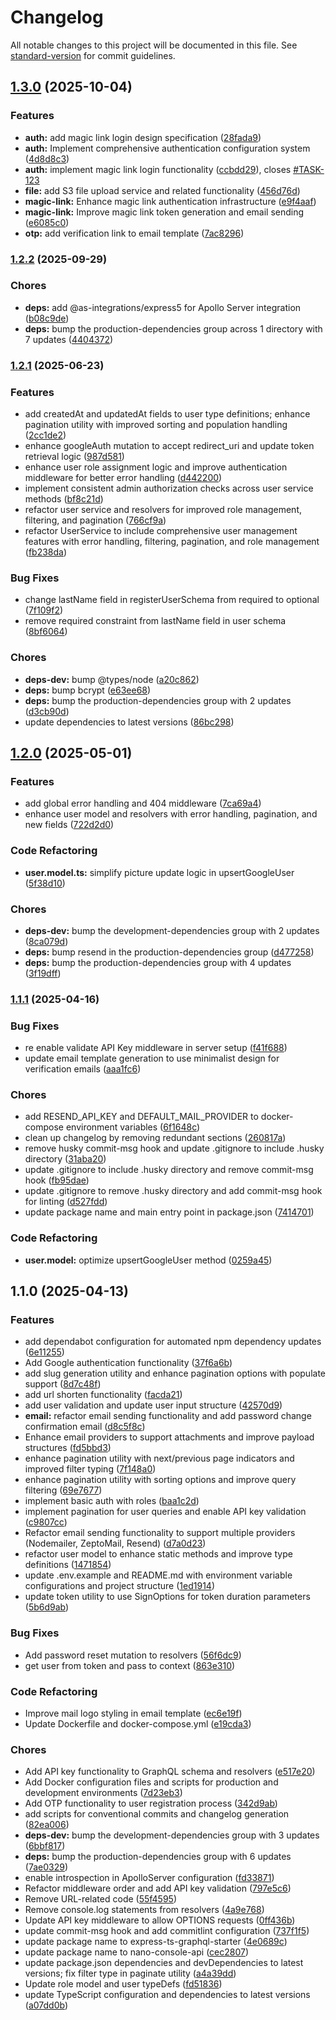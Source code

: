 # Changelog

All notable changes to this project will be documented in this file. See [standard-version](https://github.com/conventional-changelog/standard-version) for commit guidelines.

## [1.3.0](https://github.com/miracleonyenma/express-ts-graphql-starter/compare/v1.2.2...v1.3.0) (2025-10-04)


### Features

* **auth:** add magic link login design specification ([28fada9](https://github.com/miracleonyenma/express-ts-graphql-starter/commit/28fada9c015f21c2a505ed07ce918140158a846e))
* **auth:** Implement comprehensive authentication configuration system ([4d8d8c3](https://github.com/miracleonyenma/express-ts-graphql-starter/commit/4d8d8c339cdb088f4d48d41ba049cb128ca086bd))
* **auth:** implement magic link login functionality ([ccbdd29](https://github.com/miracleonyenma/express-ts-graphql-starter/commit/ccbdd2908a44213fc5ba76b209d3b74962dc6e48)), closes [#TASK-123](https://github.com/miracleonyenma/express-ts-graphql-starter/issues/TASK-123)
* **file:** add S3 file upload service and related functionality ([456d76d](https://github.com/miracleonyenma/express-ts-graphql-starter/commit/456d76da9cdb63fd087d55143b6022179207ac1a))
* **magic-link:** Enhance magic link authentication infrastructure ([e9f4aaf](https://github.com/miracleonyenma/express-ts-graphql-starter/commit/e9f4aaf6468388f17592253157cbf3bfb58cc989))
* **magic-link:** Improve magic link token generation and email sending ([e6085c0](https://github.com/miracleonyenma/express-ts-graphql-starter/commit/e6085c00ec85818a155c6696d46f340a467f2666))
* **otp:** add verification link to email template ([7ac8296](https://github.com/miracleonyenma/express-ts-graphql-starter/commit/7ac829612d010e2233b07f6b71430fa5cb30236c))

### [1.2.2](https://github.com/miracleonyenma/express-ts-graphql-starter/compare/v1.2.1...v1.2.2) (2025-09-29)


### Chores

* **deps:** add @as-integrations/express5 for Apollo Server integration ([b08c9de](https://github.com/miracleonyenma/express-ts-graphql-starter/commit/b08c9de9c2622009451b279335c0733f0856f2b8))
* **deps:** bump the production-dependencies group across 1 directory with 7 updates ([4404372](https://github.com/miracleonyenma/express-ts-graphql-starter/commit/4404372a3cf682bd2f075de4d14ab076a38cb96b))

### [1.2.1](https://github.com/miracleonyenma/express-ts-graphql-starter/compare/v1.2.0...v1.2.1) (2025-06-23)


### Features

* add createdAt and updatedAt fields to user type definitions; enhance pagination utility with improved sorting and population handling ([2cc1de2](https://github.com/miracleonyenma/express-ts-graphql-starter/commit/2cc1de22015d8cf4a272a71c9823345edf9866e3))
* enhance googleAuth mutation to accept redirect_uri and update token retrieval logic ([987d581](https://github.com/miracleonyenma/express-ts-graphql-starter/commit/987d581309d0cef45964e32f975b60747ce700d8))
* enhance user role assignment logic and improve authentication middleware for better error handling ([d442200](https://github.com/miracleonyenma/express-ts-graphql-starter/commit/d4422004dd8d140fa9f29c344b2c75e14d7d1030))
* implement consistent admin authorization checks across user service methods ([bf8c21d](https://github.com/miracleonyenma/express-ts-graphql-starter/commit/bf8c21d7fcb9cbc943abba2d01a4a17665b72721))
* refactor user service and resolvers for improved role management, filtering, and pagination ([766cf9a](https://github.com/miracleonyenma/express-ts-graphql-starter/commit/766cf9aae375ac51cf8e5e92902a5152bad1d80f))
* refactor UserService to include comprehensive user management features with error handling, filtering, pagination, and role management ([fb238da](https://github.com/miracleonyenma/express-ts-graphql-starter/commit/fb238da618020070b15de7834ae2d82232267fd6))


### Bug Fixes

* change lastName field in registerUserSchema from required to optional ([7f109f2](https://github.com/miracleonyenma/express-ts-graphql-starter/commit/7f109f2a6291a4c40c31ba0d7c09536f3a8dec5e))
* remove required constraint from lastName field in user schema ([8bf6064](https://github.com/miracleonyenma/express-ts-graphql-starter/commit/8bf6064ec5f6c385265eced2e5004cacf40621e7))


### Chores

* **deps-dev:** bump @types/node ([a20c862](https://github.com/miracleonyenma/express-ts-graphql-starter/commit/a20c862a309bd8f64f301e947bbf35c58570a77a))
* **deps:** bump bcrypt ([e63ee68](https://github.com/miracleonyenma/express-ts-graphql-starter/commit/e63ee68c1ee5392579602115126cbe67471fed62))
* **deps:** bump the production-dependencies group with 2 updates ([d3cb90d](https://github.com/miracleonyenma/express-ts-graphql-starter/commit/d3cb90d959907dbdd8c23ff31317ccb1d61e681f))
* update dependencies to latest versions ([86bc298](https://github.com/miracleonyenma/express-ts-graphql-starter/commit/86bc2987ebd4a9c1c91967929cefc06315809e7c))

## [1.2.0](https://github.com/miracleonyenma/express-ts-graphql-starter/compare/v1.1.1...v1.2.0) (2025-05-01)


### Features

* add global error handling and 404 middleware ([7ca69a4](https://github.com/miracleonyenma/express-ts-graphql-starter/commit/7ca69a4e390c10facdf389c0728c31eea6dab83b))
* enhance user model and resolvers with error handling, pagination, and new fields ([722d2d0](https://github.com/miracleonyenma/express-ts-graphql-starter/commit/722d2d0dae35204c56133fa7a7260974e14b8d2f))


### Code Refactoring

* **user.model.ts:** simplify picture update logic in upsertGoogleUser ([5f38d10](https://github.com/miracleonyenma/express-ts-graphql-starter/commit/5f38d1045dda69999dadac05c72644dc64403512))


### Chores

* **deps-dev:** bump the development-dependencies group with 2 updates ([8ca079d](https://github.com/miracleonyenma/express-ts-graphql-starter/commit/8ca079db8301fabfc2ffea2ea0df2bdaf316fe4a))
* **deps:** bump resend in the production-dependencies group ([d477258](https://github.com/miracleonyenma/express-ts-graphql-starter/commit/d477258dec85b66f215ed4d8b5d809f29105b43b))
* **deps:** bump the production-dependencies group with 4 updates ([3f19dff](https://github.com/miracleonyenma/express-ts-graphql-starter/commit/3f19dff846bb9874fef1267546d2ed6f788a470e))

### [1.1.1](https://github.com/miracleonyenma/express-ts-graphql-starter/compare/v1.1.0...v1.1.1) (2025-04-16)


### Bug Fixes

* re enable validate API Key middleware in server setup ([f41f688](https://github.com/miracleonyenma/express-ts-graphql-starter/commit/f41f688a9370a099e2dbd2606a5b93e001ce2a4d))
* update email template generation to use minimalist design for verification emails ([aaa1fc6](https://github.com/miracleonyenma/express-ts-graphql-starter/commit/aaa1fc65ee6f7a708809d13fbeb21358a6debd81))


### Chores

* add RESEND_API_KEY and DEFAULT_MAIL_PROVIDER to docker-compose environment variables ([6f1648c](https://github.com/miracleonyenma/express-ts-graphql-starter/commit/6f1648cf8639d1d567f09288340b08454593da80))
* clean up changelog by removing redundant sections ([260817a](https://github.com/miracleonyenma/express-ts-graphql-starter/commit/260817a8b09b10e8f09813ff6d748985b90b591e))
* remove husky commit-msg hook and update .gitignore to include .husky directory ([31aba20](https://github.com/miracleonyenma/express-ts-graphql-starter/commit/31aba200f345c7c2d3beb45e15d6d9ef8ff71b42))
* update .gitignore to include .husky directory and remove commit-msg hook ([fb95dae](https://github.com/miracleonyenma/express-ts-graphql-starter/commit/fb95dae41f7d3b0ad7a9cda5706b87a5581d83d5))
* update .gitignore to remove .husky directory and add commit-msg hook for linting ([d527fdd](https://github.com/miracleonyenma/express-ts-graphql-starter/commit/d527fdde34583c7fe3ae92a49f37c08b7b67ca69))
* update package name and main entry point in package.json ([7414701](https://github.com/miracleonyenma/express-ts-graphql-starter/commit/7414701807e74bc26c98f62a88a232149fad71c7))


### Code Refactoring

* **user.model:** optimize upsertGoogleUser method ([0259a45](https://github.com/miracleonyenma/express-ts-graphql-starter/commit/0259a4517fb3887efedce0edd4f31c4b7c32754f))

## 1.1.0 (2025-04-13)

### Features

* add dependabot configuration for automated npm dependency updates ([6e11255](https://github.com/miracleonyenma/express-ts-graphql-starter/commit/6e112554fe53750919bfa4ec2910d3a9ea4f345a))
* Add Google authentication functionality ([37f6a6b](https://github.com/miracleonyenma/express-ts-graphql-starter/commit/37f6a6b201d2fecc22c58a8a81312aafd9cd985f))
* add slug generation utility and enhance pagination options with populate support ([8d7c48f](https://github.com/miracleonyenma/express-ts-graphql-starter/commit/8d7c48f2f663d041f524892596f06f3e0d48e29f))
* add url shorten functionality ([facda21](https://github.com/miracleonyenma/express-ts-graphql-starter/commit/facda21ebded00c8f59ef00601b3b55932c406c1))
* add user validation and update user input structure ([42570d9](https://github.com/miracleonyenma/express-ts-graphql-starter/commit/42570d91b2d5ca2498b5ade26f1f290bfea2380b))
* **email:** refactor email sending functionality and add password change confirmation email ([d8c5f8c](https://github.com/miracleonyenma/express-ts-graphql-starter/commit/d8c5f8c90dfbbdbe1600a86bd92075d4b153357b))
* Enhance email providers to support attachments and improve payload structures ([fd5bbd3](https://github.com/miracleonyenma/express-ts-graphql-starter/commit/fd5bbd3598730d0567d92ece82ca1f69e089a59f))
* enhance pagination utility with next/previous page indicators and improved filter typing ([7f148a0](https://github.com/miracleonyenma/express-ts-graphql-starter/commit/7f148a064e89b4f335156b03bca91329dcffb5e5))
* enhance pagination utility with sorting options and improve query filtering ([69e7677](https://github.com/miracleonyenma/express-ts-graphql-starter/commit/69e767712574889e47832fa8b075913320a22e9b))
* implement basic auth with roles ([baa1c2d](https://github.com/miracleonyenma/express-ts-graphql-starter/commit/baa1c2dd85f95a66fe7f3594a6adeecaf8f3be16))
* implement pagination for user queries and enable API key validation ([c9807cc](https://github.com/miracleonyenma/express-ts-graphql-starter/commit/c9807cc471f204d0ec3bf98bd21608aa67f71571))
* Refactor email sending functionality to support multiple providers (Nodemailer, ZeptoMail, Resend) ([d7a0d23](https://github.com/miracleonyenma/express-ts-graphql-starter/commit/d7a0d230e035245f98a89981718a16d3ad61c7aa))
* refactor user model to enhance static methods and improve type definitions ([1471854](https://github.com/miracleonyenma/express-ts-graphql-starter/commit/1471854198df607f695e1dee0c0011cafb920675))
* update .env.example and README.md with environment variable configurations and project structure ([1ed1914](https://github.com/miracleonyenma/express-ts-graphql-starter/commit/1ed19140dc8327df3628a7a8259f7d009e59fed2))
* update token utility to use SignOptions for token duration parameters ([5b6d9ab](https://github.com/miracleonyenma/express-ts-graphql-starter/commit/5b6d9ab7a493832f0583e64cc3e7d6eb031bb791))

### Bug Fixes

* Add password reset mutation to resolvers ([56f6dc9](https://github.com/miracleonyenma/express-ts-graphql-starter/commit/56f6dc984d6e09c328e246796642256db0f03b6f))
* get user from token and pass to context ([863e310](https://github.com/miracleonyenma/express-ts-graphql-starter/commit/863e310afe20b227e283827adc49ad107f4db2f4))

### Code Refactoring

* Improve mail logo styling in email template ([ec6e19f](https://github.com/miracleonyenma/express-ts-graphql-starter/commit/ec6e19f331158d5b77325f8ecb0719c6d4d98ee0))
* Update Dockerfile and docker-compose.yml ([e19cda3](https://github.com/miracleonyenma/express-ts-graphql-starter/commit/e19cda3dcd942f666f4952b31d62657f79c270ff))

### Chores

* Add API key functionality to GraphQL schema and resolvers ([e517e20](https://github.com/miracleonyenma/express-ts-graphql-starter/commit/e517e20c77377e002cdfe80a41531c859090df6c))
* Add Docker configuration files and scripts for production and development environments ([7d23eb3](https://github.com/miracleonyenma/express-ts-graphql-starter/commit/7d23eb31bf59dddb783ef7bd25f195c10b19ecc7))
* Add OTP functionality to user registration process ([342d9ab](https://github.com/miracleonyenma/express-ts-graphql-starter/commit/342d9ab6badb04ea043bcf55da977930f0ccd6d9))
* add scripts for conventional commits and changelog generation ([82ea006](https://github.com/miracleonyenma/express-ts-graphql-starter/commit/82ea0064c4826662d37ee61f862b49b379585e0a))
* **deps-dev:** bump the development-dependencies group with 3 updates ([6bbf817](https://github.com/miracleonyenma/express-ts-graphql-starter/commit/6bbf817ca33d028f389d1c6d0bc6242eed0d8070))
* **deps:** bump the production-dependencies group with 6 updates ([7ae0329](https://github.com/miracleonyenma/express-ts-graphql-starter/commit/7ae032931c81e9991c9270ac71b2eb6be277de94))
* enable introspection in ApolloServer configuration ([fd33871](https://github.com/miracleonyenma/express-ts-graphql-starter/commit/fd33871d45f73aa9ee58c45f06f48f8c9f642f63))
* Refactor middleware order and add API key validation ([797e5c6](https://github.com/miracleonyenma/express-ts-graphql-starter/commit/797e5c65b01a1970503dc6450202b9f13caeb20c))
* Remove  URL-related code ([55f4595](https://github.com/miracleonyenma/express-ts-graphql-starter/commit/55f45950923153c31822078ae7f87c0a5744c17e))
* Remove console.log statements from resolvers ([4a9e768](https://github.com/miracleonyenma/express-ts-graphql-starter/commit/4a9e7682bb817e11b7d3f77171d79417f8450604))
* Update API key middleware to allow OPTIONS requests ([0ff436b](https://github.com/miracleonyenma/express-ts-graphql-starter/commit/0ff436b7f6091e67f41dfff69f8fd3e2b8edd3b7))
* update commit-msg hook and add commitlint configuration ([737f1f5](https://github.com/miracleonyenma/express-ts-graphql-starter/commit/737f1f5afc45270dc47f34f1031bddc54da22a32))
* update package name to express-ts-graphql-starter ([4e0689c](https://github.com/miracleonyenma/express-ts-graphql-starter/commit/4e0689c312466398e583bc9b9246d315a5162ab7))
* update package name to nano-console-api ([cec2807](https://github.com/miracleonyenma/express-ts-graphql-starter/commit/cec280787e46d3dde4d97a43fb8e20baf6e3df9b))
* update package.json dependencies and devDependencies to latest versions; fix filter type in paginate utility ([a4a39dd](https://github.com/miracleonyenma/express-ts-graphql-starter/commit/a4a39dd53a85dbb2cbbdbd38bb7a8a4ad4e6e919))
* Update role model and user typeDefs ([fd51836](https://github.com/miracleonyenma/express-ts-graphql-starter/commit/fd51836e48d918dabe8673c920fa90af2a33ce32))
* update TypeScript configuration and dependencies to latest versions ([a07dd0b](https://github.com/miracleonyenma/express-ts-graphql-starter/commit/a07dd0b4fe04d83f4a64e70cbe2f79b7ed148ea1))

